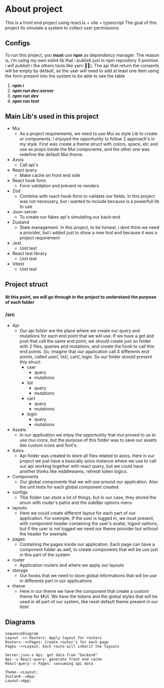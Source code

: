 # About project

This is a front end project using reactJs + vite + typescript 
The goal of this project its simulate a system to collect user permissions.


## Configs

To run this project, you **must** use **npm** as dependency manager. The reason is, i'm using my own eslint lib that i publish just in npm repository (I promise i will publish i the others tools like yarn 😬😬). 
The api that return the consents will be empty by default, so the user will need to add at least one item using the form present into the system to be able to see the table

 1. ***npm i***
 2. ***npm run dev:server***
 3. ***npm run dev***
 4. ***npm run test***

## Main Lib's used in this project

 - Mui
	 - As a project requirements, we need to use Mui as style Lib to create or components. I enjoyed the opportunity to follow 2 approach's in my style. First was create a theme struct with colors, space, etc and use as props inside the Mui components, and the other one was redefine the default Mui theme. 
 - Axios
	 - Call api's
 - React query 
	 - Make cache on front end side
 - React hook form
	 - Form validation and prevent re-renders
 - Zod
	 - Combine with react-hook-form to validate our fields. In this project was not necessary, but i wanted to include because is a powerfull lib to use 
 - Json-server
	 - To create our fakes api's simulating our back-end
 - Zustand
	 - State management. In this project, to be honest, i dont think we need a provider, but i added just to show a new tool and because it was a project requirement 
 - Jest
	 - Unit test
 - React test library
	 - Unit test
 - Vitest
	 - Unit test


## Project struct 
#### At this point, we will go through in the project to understand the purpose of each folder 

### /src
 - Api
	 - Our api folder are the place where we create our query and mutations for each end point that we will use. If we have a get and post that call the same end point, we should create just on folder with 2 files, queries and mutations, and create the hook to call this end points. So, imagine that our application call 4 differents end points, called user/, list/, cart/, login. So our folder should present this struct: 
		 - user
			 - query
			 - mutations
		 - list
			 - query
			 - mutations
		 - cart
			 - query
			 - mutations
		 - login
			 - query
			 - mutations
 - Assets
	 - In our application we enjoy the opportunity that mui proved to us to use mui icons, but the purpose of this folder was to save our assets like custom icons and font's.
 - Axios
	 - Api folder was created to store all files related to axios. Here in our project we just have a basically axios instance where we use to call our api working together with react query, but we could have another thinks like middlewares, refresh token logics.
 - Components
	 - Our global components that we will use around our application. Also the unit tests for each global component created
 - configs
	 - This folder can store a lot of things, but in our case, they stored the enum with router's paths and the sideBar options menu
 - layouts
	 - Here we could create different layout for each part of our application. For exemple, If the user is logged in, we must present, with component header containing the user's avatar, logout options, but if the user is not logged we need our theme provider but without the header for exemple.
 - pages
	 - Containing the pages inside our application. Each page can have a component folder as well, to create components that will be use just in this part of the system
 - router
	 - Application routers and where we apply our layouts
 - storage
	 - Our hooks that we need to store global informations that will be use in differents part in our applications
 - theme
	 - Here in our theme we have the component that create a custom theme for MUI. We have the tokens and the global styles that will be used in all part of our system, like reset default theme present in our html


## Diagrams

```mermaid
sequenceDiagram
Layout ->> Routers: Apply layout for routers
Routers-->>Pages: Create router's for each page
Pages-->>Layout: Each route will inherit the layouts

Server.json-x Api: get data from "backend"
Api--x React-query: generate front end cache
React-query--x Pages: consuming api data

Theme-->Layout: 
Zustand-->App: 
Layout->App: 
```
